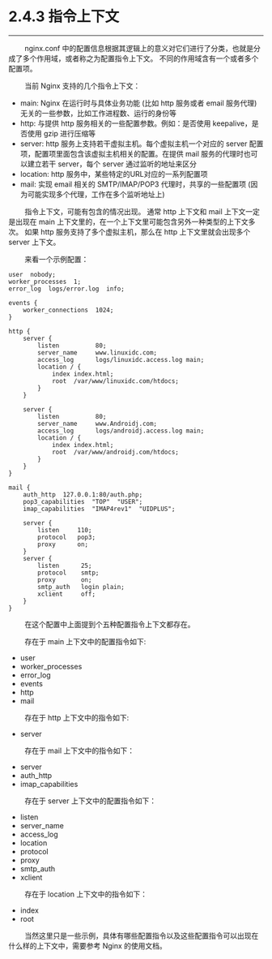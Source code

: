 # 2.4.3 指令上下文
***

&emsp;&emsp;
nginx.conf 中的配置信息根据其逻辑上的意义对它们进行了分类，也就是分成了多个作用域，或者称之为配置指令上下文。
不同的作用域含有一个或者多个配置项。

&emsp;&emsp;
当前 Nginx 支持的几个指令上下文：

+ main: Nginx 在运行时与具体业务功能 (比如 http 服务或者 email 服务代理) 无关的一些参数，比如工作进程数、运行的身份等
+ http: 与提供 http 服务相关的一些配置参数。例如：是否使用 keepalive，是否使用 gzip 进行压缩等
+ server: http 服务上支持若干虚拟主机。每个虚拟主机一个对应的 server 配置项，配置项里面包含该虚拟主机相关的配置。在提供 mail 服务的代理时也可以建立若干 server，每个 server 通过监听的地址来区分
+ location: http 服务中，某些特定的URL对应的一系列配置项
+ mail: 实现 email 相关的 SMTP/IMAP/POP3 代理时，共享的一些配置项 (因为可能实现多个代理，工作在多个监听地址上)

&emsp;&emsp;
指令上下文，可能有包含的情况出现。
通常 http 上下文和 mail 上下文一定是出现在 main 上下文里的，在一个上下文里可能包含另外一种类型的上下文多次。
如果 http 服务支持了多个虚拟主机，那么在 http 上下文里就会出现多个 server 上下文。

&emsp;&emsp;
来看一个示例配置：

    user  nobody;
    worker_processes  1;
    error_log  logs/error.log  info;

    events {
        worker_connections  1024;
    }

    http {
        server {
            listen          80;
            server_name     www.linuxidc.com;
            access_log      logs/linuxidc.access.log main;
            location / {
                index index.html;
                root  /var/www/linuxidc.com/htdocs;
            }
        }

        server {
            listen          80;
            server_name     www.Androidj.com;
            access_log      logs/androidj.access.log main;
            location / {
                index index.html;
                root  /var/www/androidj.com/htdocs;
            }
        }
    }

    mail {
        auth_http  127.0.0.1:80/auth.php;
        pop3_capabilities  "TOP"  "USER";
        imap_capabilities  "IMAP4rev1"  "UIDPLUS";

        server {
            listen     110;
            protocol   pop3;
            proxy      on;
        }
        server {
            listen      25;
            protocol    smtp;
            proxy       on;
            smtp_auth   login plain;
            xclient     off;
        }
    }

&emsp;&emsp;
在这个配置中上面提到个五种配置指令上下文都存在。

&emsp;&emsp;
存在于 main 上下文中的配置指令如下:

+ user
+ worker_processes
+ error_log
+ events
+ http
+ mail

&emsp;&emsp;
存在于 http 上下文中的指令如下:

+ server

&emsp;&emsp;
存在于 mail 上下文中的指令如下：

+ server
+ auth_http
+ imap_capabilities

&emsp;&emsp;
存在于 server 上下文中的配置指令如下：

+ listen
+ server_name
+ access_log
+ location
+ protocol
+ proxy
+ smtp_auth
+ xclient

&emsp;&emsp;
存在于 location 上下文中的指令如下：

+ index
+ root

&emsp;&emsp;
当然这里只是一些示例，具体有哪些配置指令以及这些配置指令可以出现在什么样的上下文中，需要参考 Nginx 的使用文档。
